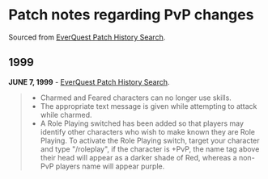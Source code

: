 # Patch notes regarding PvP changes

Sourced from [EverQuest Patch History Search](http://www.tski.co.jp/baldio/patch/).

## 1999

**JUNE 7, 1999** - [EverQuest Patch History Search](http://www.tski.co.jp/baldio/patch/19990607.html).

> * Charmed and Feared characters can no longer use skills.
> * The appropriate text message is given while attempting to attack while charmed.
> * A Role Playing switched has been added so that players may identify other characters who wish to make known they are Role Playing. To activate the Role Playing switch, target your character and type "/roleplay", if the character is +PvP, the name tag above their head will appear as a darker shade of Red, whereas a non-PvP players name will appear purple.

